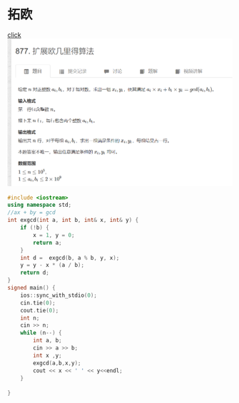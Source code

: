 # 拓欧
[click](https://www.acwing.com/problem/content/879/)
![图 1](/images/30191e2b725ce806a4844bd609bf18e56732c4832f81f55789031fcda88441b8.png)  
```cpp
#include <iostream>
using namespace std;
//ax + by = gcd          
int exgcd(int a, int b, int& x, int& y) {
	if (!b) {
		x = 1, y = 0;
		return a;
	}
	int d =  exgcd(b, a % b, y, x);
	y = y - x * (a / b);
	return d;
}
signed main() {
	ios::sync_with_stdio(0);
	cin.tie(0);
	cout.tie(0);
	int n;
	cin >> n;
	while (n--) {
		int a, b;
		cin >> a >> b;
		int x ,y;
		exgcd(a,b,x,y);
		cout << x << ' ' << y<<endl;
	}

}
```